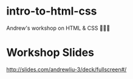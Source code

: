 # intro-to-html-css
Andrew's workshop on HTML &amp; CSS 💯💯💯

# Workshop Slides
http://slides.com/andrewliu-3/deck/fullscreen#/
